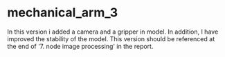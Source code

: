 # mechanical_arm_3
In this version i added a camera and a gripper in model.
In addition, I have improved the stability of the model.
This version should be referenced at the end of '7. node image processing' in the report.
